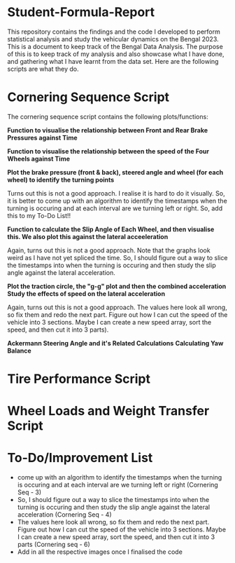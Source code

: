 # Student-Formula-Report

This repository contains the findings and the code I developed to perform statistical analysis and study the vehicular dynamics on the Bengal 2023. This is a document to keep track of the Bengal Data Analysis. The purpose of this is to keep track of my analysis and also showcase what I have done, and gathering what I have learnt from the data set. Here are the following scripts are what they do.

# Cornering Sequence Script

The cornering sequence script contains the following plots/functions:

**Function to visualise the relationship between Front and Rear Brake Pressures against Time**

**Function to visualise the relationship between the speed of the Four Wheels against Time**

**Plot the brake pressure (front & back), steered angle and wheel (for each wheel) to identify the turning points**

Turns out this is not a good approach. I realise it is hard to do it visually. So, it is better to come up with an algorithm to identify the timestamps when the turning is occuring and at each interval are we turning left or right. So, add this to my To-Do List!!

**Function to calculate the Slip Angle of Each Wheel, and then visualise this. We also plot this against the lateral acceeleration**

Again, turns out this is not a good approach. Note that the graphs look weird as I have not yet spliced the time. So, I should figure out a way to slice the timestamps into when the turning is occuring and then study the slip angle against the lateral acceleration.

**Plot the traction circle, the "g-g" plot and then the combined acceleration**
**Study the effects of speed on the lateral acceleration**

Again, turns out this is not a good approach. The values here look all wrong, so fix them and redo the next part. Figure out how I can cut the speed of the vehicle into 3 sections. Maybe I can create a new speed array, sort the speed, and then cut it into 3 parts). 

**Ackermann Steering Angle and it's Related Calculations**
**Calculating Yaw Balance**



# Tire Performance Script

# Wheel Loads and Weight Transfer Script 

# To-Do/Improvement List

- come up with an algorithm to identify the timestamps when the turning is occuring and at each interval are we turning left or right (Cornering Seq - 3)
- So, I should figure out a way to slice the timestamps into when the turning is occuring and then study the slip angle against the lateral acceleration (Cornering Seq - 4)
-  The values here look all wrong, so fix them and redo the next part. Figure out how I can cut the speed of the vehicle into 3 sections. Maybe I can create a new speed array, sort the speed, and then cut it into 3 parts (Cornering seq - 6)
-  Add in all the respective images once I finalised the code

